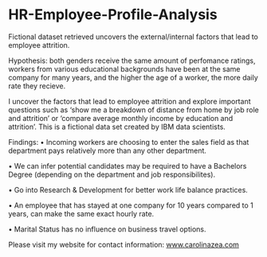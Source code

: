 # HR-Employee-Profile-Analysis
Fictional dataset retrieved uncovers the external/internal factors that lead to employee attrition. 

Hypothesis: both genders receive the same amount of perfomance ratings, workers from various educational backgrounds have been at the same company for many years, and the higher the age of a worker, the more daily rate they recieve. 

I uncover the factors that lead to employee attrition and explore important questions such as ‘show me a breakdown of distance from home by job role and attrition’ or ‘compare average monthly income by education and attrition’. This is a fictional data set created by IBM data scientists.


Findings: 
• Incoming workers are choosing to enter the sales field as that department pays relatively more than any other department.

• We can infer potential candidates may be required to have a Bachelors Degree (depending on the department and job responsibilites).

• Go into Research & Development for better work life balance practices.

• An employee that has stayed at one company for 10 years compared to 1 years, can make the same exact hourly rate.

• Marital Status has no influence on business travel options.

Please visit my website for contact information: www.carolinazea.com
